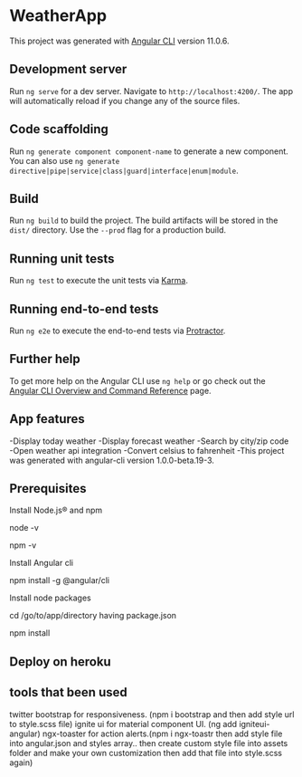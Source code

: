 # WeatherApp

This project was generated with [Angular CLI](https://github.com/angular/angular-cli) version 11.0.6.

## Development server

Run `ng serve` for a dev server. Navigate to `http://localhost:4200/`. The app will automatically reload if you change any of the source files.

## Code scaffolding

Run `ng generate component component-name` to generate a new component. You can also use `ng generate directive|pipe|service|class|guard|interface|enum|module`.

## Build

Run `ng build` to build the project. The build artifacts will be stored in the `dist/` directory. Use the `--prod` flag for a production build.

## Running unit tests

Run `ng test` to execute the unit tests via [Karma](https://karma-runner.github.io).

## Running end-to-end tests

Run `ng e2e` to execute the end-to-end tests via [Protractor](http://www.protractortest.org/).

## Further help

To get more help on the Angular CLI use `ng help` or go check out the [Angular CLI Overview and Command Reference](https://angular.io/cli) page.

## App features

-Display today weather
-Display forecast weather
-Search by city/zip code
-Open weather api integration
-Convert celsius to fahrenheit
-This project was generated with angular-cli version 1.0.0-beta.19-3.

## Prerequisites

Install Node.js® and npm

node -v

npm -v

Install Angular cli

npm install -g @angular/cli

Install node packages

cd /go/to/app/directory having package.json

npm install

## Deploy on heroku

## tools that been used

twitter bootstrap for responsiveness. (npm i bootstrap and then add style url to style.scss file)
ignite ui for material component UI. (ng add igniteui-angular)
ngx-toaster for action alerts.(npm i ngx-toastr then add style file into angular.json and styles array.. then create custom style file into assets folder and make your own customization then add that file into style.scss again)

